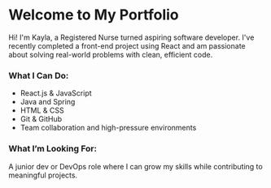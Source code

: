# Welcome to My Portfolio

Hi! I'm Kayla, a Registered Nurse turned aspiring software developer. I've recently completed a front-end project using React and am passionate about solving real-world problems with clean, efficient code.

### What I Can Do:
- React.js & JavaScript
- Java and Spring
- HTML & CSS
- Git & GitHub
- Team collaboration and high-pressure environments

### What I’m Looking For:
A junior dev or DevOps role where I can grow my skills while contributing to meaningful projects.
